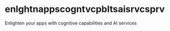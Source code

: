# enlghtnappscogntvcpbltsaisrvcsprv
Enlighten your apps with cognitive capabilities and AI services
